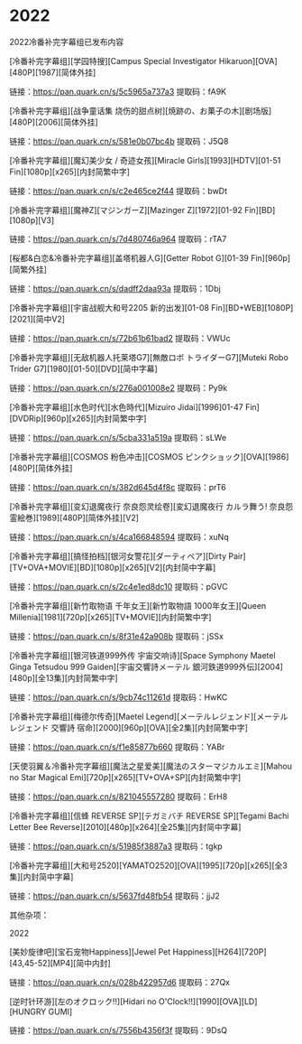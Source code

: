 # 2022

2022冷番补完字幕组已发布内容

\[冷番补完字幕组]\[学园特搜]\[Campus Special Investigator Hikaruon]\[OVA]\[480P]\[1987]\[简体外挂]

链接：https://pan.quark.cn/s/5c5965a737a3 提取码：fA9K



\[冷番补完字幕组]\[战争童话集 烧伤的甜点树]\[焼跡の、お菓子の木]\[剧场版]\[480P]\[2006]\[简体外挂]

链接：https://pan.quark.cn/s/581e0b07bc4b 提取码：J5Q8



\[冷番补完字幕组]\[魔幻美少女 / 奇迹女孩]\[Miracle Girls]\[1993]\[HDTV]\[01-51 Fin]\[1080p]\[x265]\[内封简繁中字]

链接：https://pan.quark.cn/s/c2e465ce2f44 提取码：bwDt



\[冷番补完字幕组]\[魔神Z]\[マジンガーZ]\[Mazinger Z]\[1972]\[01-92 Fin]\[BD]\[1080p]\[V3]

链接：https://pan.quark.cn/s/7d480746a964 提取码：rTA7



\[桜都&白恋&冷番补完字幕组]\[盖塔机器人G]\[Getter Robot G]\[01-39 Fin]\[960p]\[简繁外挂]

链接：https://pan.quark.cn/s/dadff2daa93a 提取码：1Dbj



\[冷番补完字幕组]\[宇宙战舰大和号2205 新的出发]\[01-08 Fin]\[BD+WEB]\[1080P]\[2021]\[简中V2]

链接：https://pan.quark.cn/s/72b61b61bad2 提取码：VWUc



\[冷番补完字幕组]\[无敌机器人托莱塔G7]\[無敵ロボ トライダーG7]\[Muteki Robo Trider G7]\[1980]\[01-50]\[DVD]\[简中字幕]

链接：https://pan.quark.cn/s/276a001008e2 提取码：Py9k



\[冷番补完字幕组]\[水色时代]\[水色時代]\[Mizuiro Jidai]\[1996]01-47 Fin]\[DVDRip]\[960p]\[x265]\[内封简繁中字]

链接：https://pan.quark.cn/s/5cba331a519a 提取码：sLWe



\[冷番补完字幕组]\[COSMOS 粉色冲击]\[COSMOS ピンクショック]\[OVA]\[1986]\[480P]\[简体外挂]

链接：https://pan.quark.cn/s/382d645d4f8c 提取码：prT6



\[冷番补完字幕组]\[变幻退魔夜行 奈良怨灵绘卷]\[変幻退魔夜行 カルラ舞う! 奈良怨霊絵巻]\[1989]\[480P]\[简体外挂]\[V2]

链接：https://pan.quark.cn/s/4ca166848594 提取码：xuNq



\[冷番补完字幕组]\[搞怪拍档]\[银河女警花]\[ダーティペア]\[Dirty Pair]\[TV+OVA+MOVIE]\[BD]\[1080p]\[x265]\[V2]\[内封简中字幕]

链接：https://pan.quark.cn/s/2c4e1ed8dc10 提取码：pGVC



\[冷番补完字幕组]\[新竹取物语 千年女王]\[新竹取物語 1000年女王]\[Queen Millenia]\[1981]\[720p]\[x265]\[TV+MOVIE]\[内封简繁中字]

链接：https://pan.quark.cn/s/8f31e42a908b 提取码：jSSx



\[冷番补完字幕组]\[银河铁道999外传 宇宙交响诗]\[Space Symphony Maetel Ginga Tetsudou 999 Gaiden]\[宇宙交響詩メーテル 銀河鉄道999外伝]\[2004]\[480p]\[全13集]\[内封简繁中字]

链接：https://pan.quark.cn/s/9cb74c11261d 提取码：HwKC



\[冷番补完字幕组]\[梅德尔传奇]\[Maetel Legend]\[メーテルレジェンド]\[メーテルレジェンド 交響詩 宿命]\[2000]\[960p]\[OVA]\[全2集]\[内封简繁中字]

链接：https://pan.quark.cn/s/f1e85877b660 提取码：YABr



\[天使羽翼＆冷番补完字幕组]\[魔法之星爱美]\[魔法のスターマジカルエミ]\[Mahou no Star Magical Emi]\[720p]\[x265]\[TV+OVA+SP]\[内封简繁中字]

链接：https://pan.quark.cn/s/821045557280 提取码：ErH8



\[冷番补完字幕组]\[信蜂 REVERSE SP]\[テガミバチ REVERSE SP]\[Tegami Bachi Letter Bee Reverse]\[2010]\[480p]\[x264]\[全25集]\[内封简中字幕]

链接：https://pan.quark.cn/s/51985f3887a3 提取码：tgkp



\[冷番补完字幕组]\[大和号2520]\[YAMATO2520]\[OVA]\[1995]\[720p]\[x265]\[全3集]\[内封简中字幕]

链接：https://pan.quark.cn/s/5637fd48fb54 提取码：jjJ2



其他杂项：&#x20;

2022

&#x20;\[美妙旋律吧]\[宝石宠物Happiness]\[Jewel Pet Happiness]\[H264]\[720P]\[43,45-52]\[MP4]\[简中内封]&#x20;

链接：https://pan.quark.cn/s/028b422957d6 提取码：27Qx



\[逆时针环游]\[左のオクロック!!]\[Hidari no O'Clock!!]\[1990]\[OVA]\[LD]\[HUNGRY GUMI]&#x20;

链接：https://pan.quark.cn/s/7556b4356f3f 提取码：9DsQ



